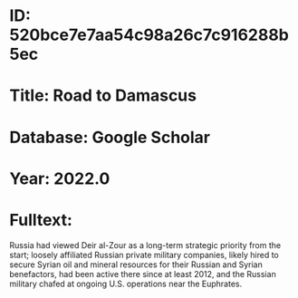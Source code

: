 # ID: 520bce7e7aa54c98a26c7c916288b5ec
# Title: Road to Damascus
# Database: Google Scholar
# Year: 2022.0
# Fulltext:
Russia had viewed Deir al-Zour as a long-term strategic priority from the start; loosely affiliated Russian private military companies, likely hired to secure Syrian oil and mineral resources for their Russian and Syrian benefactors, had been active there since at least 2012, and the Russian military chafed at ongoing U.S. operations near the Euphrates.